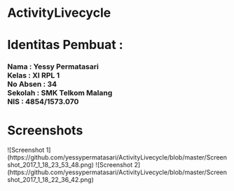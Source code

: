 # ActivityLivecycle
<h1>Identitas Pembuat : </h1>
<h3>Nama      : Yessy Permatasari
<br>Kelas     : XI RPL 1
<br>No Absen  : 34
<br>Sekolah   : SMK Telkom Malang
<br>NIS       : 4854/1573.070 </h3>
<h1>Screenshots</h1>
![Screenshot 1](https://github.com/yessypermatasari/ActivityLivecycle/blob/master/Screenshot_2017_1_18_23_53_48.png)
![Screenshot 2](https://github.com/yessypermatasari/ActivityLivecycle/blob/master/Screenshot_2017_1_18_22_36_42.png)


